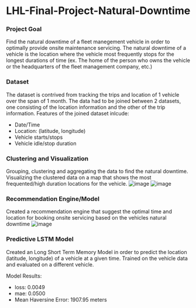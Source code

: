 # LHL-Final-Project-Natural-Downtime

### Project Goal

Find the natural downtime of a fleet manegement vehicle in order to optimally provide onsite maintenance servicing. The natural downtime of a vehicle is the location where the vehicle most frequently stops for the longest durations of time (ex. The home of the person who owns the vehicle or the headquarters of the fleet management company, etc.)

### Dataset

The dataset is contrived from tracking the trips and location of 1 vehicle over the span of 1 month. The data had to be joined between 2 datasets, one consisting of the location information and the other of the trip information. Features of the joined dataset inlcude:
- Date/Time
- Location: (latitude, longitude)
- Vehicle starts/stops
- Vehicle idle/stop duration

### Clustering and Visualization

Grouping, clustering and aggregating the data to find the natural downtime. Visualizing the clustered data on a map that shows the most frequented/high duration locations for the vehicle.
![image](https://github.com/user-attachments/assets/6ecf8829-bb80-4a6f-b1f9-c198ec83d071)
![image](https://github.com/user-attachments/assets/c8ffa2ee-e6a5-4b05-bf41-3d763bf79795)

### Recommendation Engine/Model 

Created a recommendation engine that suggest the optimal time and location for booking onsite servicing based on the vehicles natural downtime
![image](https://github.com/user-attachments/assets/e53a70e3-13d2-409d-a072-709cfa651ca6)

### Predictive LSTM Model

Created an Long Short Term Memory Model in order to predict the location (latitude, longitude) of a vehicle at a given time. Trained on the vehicle data and evaluated on a different vehicle.

Model Results:

- loss: 0.0049
- mae: 0.0500
- Mean Haversine Error: 1907.95 meters

